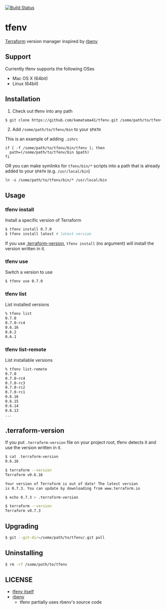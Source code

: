 [![Build Status](https://travis-ci.org/kamatama41/tfenv.svg?branch=master)](https://travis-ci.org/kamatama41/tfenv)

# tfenv
[Terraform](https://www.terraform.io/) version manager inspired by [rbenv](https://github.com/rbenv/rbenv)

## Support
Currently tfenv supports the following OSes
- Mac OS X (64bit)
- Linux (64bit)

## Installation
1. Check out tfenv into any path

  ```sh
  $ git clone https://github.com/kamatama41/tfenv.git /some/path/to/tfenv
  ```

2. Add `/some/path/to/tfenv/bin` to your `$PATH`

  This is an example of adding `.zshrc`

  ```
  if [ -f /some/path/to/tfenv/bin/tfenv ]; then
    path=(/some/path/to/tfenv/bin $path)
  fi
  ```

  OR you can make symlinks for `tfenv/bin/*` scripts into a path that is already added to your `$PATH` (e.g. `/usr/local/bin`) 

  ```
  ln -s /some/path/to/tfenv/bin/* /usr/local/bin
  ```

## Usage
### tfenv install
Install a specific version of Terraform
```sh
$ tfenv install 0.7.0
$ tfenv install latest # latest version
```

If you use [.terraform-version](#terraform-version), `tfenv install` (no argument) will install the version written in it.

### tfenv use
Switch a version to use
```sh
$ tfenv use 0.7.0
```

### tfenv list
List installed versions
```sh
% tfenv list
0.7.0
0.7.0-rc4
0.6.16
0.6.2
0.6.1
```

### tfenv list-remote
List installable versions
```sh
% tfenv list-remote
0.7.0
0.7.0-rc4
0.7.0-rc3
0.7.0-rc2
0.7.0-rc1
0.6.16
0.6.15
0.6.14
0.6.13
...
```

## .terraform-version
If you put `.terraform-version` file on your project root, tfenv detects it and use the version written in it.

```sh
$ cat .terraform-version
0.6.16

$ terraform --version
Terraform v0.6.16

Your version of Terraform is out of date! The latest version
is 0.7.3. You can update by downloading from www.terraform.io

$ echo 0.7.3 > .terraform-version

$ terraform --version
Terraform v0.7.3

```

## Upgrading
```sh
$ git --git-dir=/some/path/to/tfenv/.git pull
```

## Uninstalling
```sh
$ rm -rf /some/path/to/tfenv
```

## LICENSE
- [tfenv itself](https://github.com/kamatama41/tfenv/blob/master/LICENSE)
- [rbenv](https://github.com/rbenv/rbenv/blob/master/LICENSE)
  - tfenv partially uses rbenv's source code
